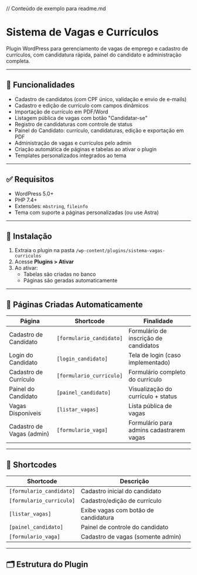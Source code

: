 // Conteúdo de exemplo para readme.md
# Sistema de Vagas e Currículos

Plugin WordPress para gerenciamento de vagas de emprego e cadastro de currículos, com candidatura rápida, painel do candidato e administração completa.

---

## 🔧 Funcionalidades

- Cadastro de candidatos (com CPF único, validação e envio de e-mails)
- Cadastro e edição de currículo com campos dinâmicos
- Importação de currículo em PDF/Word
- Listagem pública de vagas com botão "Candidatar-se"
- Registro de candidaturas com controle de status
- Painel do Candidato: currículo, candidaturas, edição e exportação em PDF
- Administração de vagas e currículos pelo admin
- Criação automática de páginas e tabelas ao ativar o plugin
- Templates personalizados integrados ao tema

---

## ✅ Requisitos

- WordPress 5.0+
- PHP 7.4+
- Extensões: `mbstring`, `fileinfo`
- Tema com suporte a páginas personalizadas (ou use Astra)

---

## 🚀 Instalação

1. Extraia o plugin na pasta `/wp-content/plugins/sistema-vagas-curriculos`
2. Acesse **Plugins > Ativar**
3. Ao ativar:
   - Tabelas são criadas no banco
   - Páginas são geradas automaticamente

---

## 📃 Páginas Criadas Automaticamente

| Página                     | Shortcode                | Finalidade                          |
|----------------------------|--------------------------|--------------------------------------|
| Cadastro de Candidato      | `[formulario_candidato]` | Formulário de inscrição de candidatos |
| Login do Candidato         | `[login_candidato]`      | Tela de login (caso implementado)     |
| Cadastro de Currículo      | `[formulario_curriculo]` | Formulário completo do currículo     |
| Painel do Candidato        | `[painel_candidato]`     | Visualização do currículo + status   |
| Vagas Disponíveis          | `[listar_vagas]`         | Lista pública de vagas               |
| Cadastro de Vagas (admin)  | `[formulario_vaga]`      | Formulário para admins cadastrarem vagas |

---

## 🧩 Shortcodes

| Shortcode               | Descrição                          |
|------------------------|--------------------------------------|
| `[formulario_candidato]` | Cadastro inicial do candidato        |
| `[formulario_curriculo]` | Cadastro/edição de currículo         |
| `[listar_vagas]`         | Exibe vagas com botão de candidatura |
| `[painel_candidato]`     | Painel de controle do candidato      |
| `[formulario_vaga]`      | Cadastro de vagas (somente admin)    |

---

## 🗂️ Estrutura do Plugin

